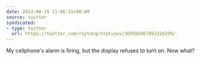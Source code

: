 ```yaml
---
date: 2013-08-19 21:06:31+00:00
source: twitter
syndicated:
- type: twitter
  url: https://twitter.com/roytang/statuses/369566067892318209/
---
```


My cellphone's alarm is firing, but the display refuses to turn on. Now what?